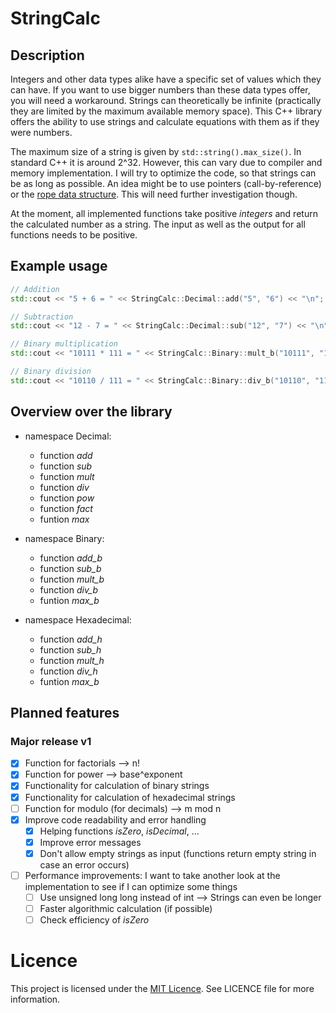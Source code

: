 # StringCalc

## Description

Integers and other data types alike have a specific set of values which they can have. If you want to use bigger numbers than these data types offer, you will need a workaround. Strings can theoretically be infinite (practically they are limited by the maximum available memory space). This C++ library offers the ability to use strings and calculate equations with them as if they were numbers.

The maximum size of a string is given by `std::string().max_size()`. In standard C++ it is around 2^32. However, this can vary due to compiler and memory implementation. I will try to optimize the code, so that strings can be as long as possible. An idea might be to use pointers (call-by-reference) or the [rope data structure](https://en.wikipedia.org/wiki/Rope_(data_structure)). This will need further investigation though.

At the moment, all implemented functions take positive _integers_ and return the calculated number as a string. The input as well as the output for all functions needs to be positive.

## Example usage

```cpp
// Addition
std::cout << "5 + 6 = " << StringCalc::Decimal::add("5", "6") << "\n";

// Subtraction
std::cout << "12 - 7 = " << StringCalc::Decimal::sub("12", "7") << "\n";

// Binary multiplication
std::cout << "10111 * 111 = " << StringCalc::Binary::mult_b("10111", "111") << "\n";

// Binary division
std::cout << "10110 / 111 = " << StringCalc::Binary::div_b("10110", "111") << "\n";
```

## Overview over the library

- namespace Decimal:
    - function _add_
    - function _sub_
    - function _mult_
    - function _div_
    - function _pow_
    - function _fact_
    - funtion _max_

- namespace Binary:
    - function _add\_b_
    - function _sub\_b_
    - function _mult\_b_
    - function _div\_b_
    - funtion _max\_b_

- namespace Hexadecimal:
    - function _add\_h_
    - function _sub\_h_
    - function _mult\_h_
    - function _div\_h_
    - funtion _max\_b_

## Planned features

### Major release v1

- [x] Function for factorials --> n!
- [x] Function for power --> base^exponent
- [x] Functionality for calculation of binary strings
- [x] Functionality for calculation of hexadecimal strings
- [ ] Function for modulo (for decimals) --> m mod n
- [x] Improve code readability and error handling
    - [x] Helping functions _isZero_, _isDecimal_, ...
    - [x] Improve error messages
    - [x] Don't allow empty strings as input (functions return empty string in case an error occurs)
- [ ] Performance improvements: I want to take another look at the implementation to see if I can optimize some things
    - [ ] Use unsigned long long instead of int --> Strings can even be longer
    - [ ] Faster algorithmic calculation (if possible)
    - [ ] Check efficiency of _isZero_

# Licence

This project is licensed under the [MIT Licence](https://mit-license.org/). See LICENCE file for more information.
